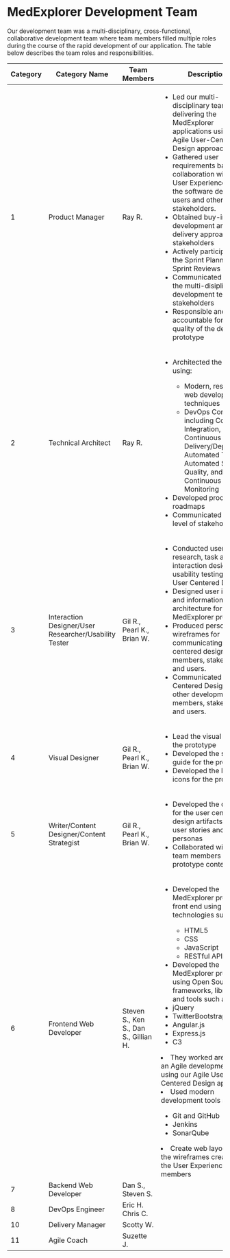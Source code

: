 # MedExplorer Development Team

Our development team was a multi-disciplinary, cross-functional, collaborative development team where team members filled multiple roles 
during the course of the rapid development of our application. The table below describes the team roles and responsibilities.

Category | Category Name | Team Members | Description
---------|---------------|--------------|------------
1  | Product Manager | Ray R. |<ul><li>Led our multi-disciplinary team in delivering the MedExplorer applications using an Agile User-Centered Design approach.</li><li>Gathered user requirements bases on collaboration with the User Experience team, the software developers, users and other stakeholders.</li><li>Obtained buy-in for development and delivery approach from stakeholders</li><li>Actively participated in the Sprint Planning and Sprint Reviews</li><li>Communicated across the multi-disiplinary development team and stakeholders</li><li>Responsible and accountable for the quality of the delivered prototype</li></ul> |
2  | Technical Architect | Ray R. |<ul><li>Architected the system using:</li><ul><li>Modern, responsive web development techniques</li><li>DevOps Concepts including Continuous Integration, Continuous Delivery/Deployment, Automated Test, Automated Software Quality, and Continuous Monitoring</li></ul><li>Developed product roadmaps</li><li>Communicated with all level of stakeholders.</li></ul> |
3  | Interaction Designer/User Researcher/Usability Tester | Gil R., Pearl K., Brian W.  | <ul><li>Conducted user research, task analysis, interaction design and usability testing for our User Centered Design.</li><li>Designed user interfaces and information architecture for the MedExplorer prototype</li><li>Produced personas and wireframes for communicating the user centered design to team members, stakeholders and users.</li><li>Communicated the User Centered Design to other development team members, stakeholders, and users.</li></ul> |
4  | Visual Designer | Gil R., Pearl K., Brian W.  |<ul><li>Lead the visual design of the prototype</li><li>Developed the style guide for the prototype</li><li>Developed the logos and icons for the prototype</li></ul> |
5  | Writer/Content Designer/Content Strategist | Gil R., Pearl K., Brian W.  | <ul><li>Developed the content for the user centered design artifacts, such as user stories and personas</li><li>Collaborated with the team members on prototype content</li></ul>|
6  | Frontend Web Developer | Steven S., Ken S., Dan S., Gillian H. | <ul><li>Developed the MedExplorer prototype front end using technologies such as:</li><ul><li>HTML5</li><li>CSS</li><li>JavaScript</li><li>RESTful APIs</li></ul><li>Developed the MedExplorer prototype using Open Source frameworks, libraries and tools such as:</li><li>jQuery</li><li>TwitterBootstrap</li><li>Angular.js</li><li>Express.js</li><li>C3</li></ul><li>They worked are part of an Agile development team using our Agile User Centered Design approach</li><li>Used modern development tools such as:</li><ul><li>Git and GitHub</li><li>Jenkins</li><li>SonarQube</li></ul><li>Create web layouts from the wireframes created by the User Experience team members</li></ul> |
7  | Backend Web Developer | Dan S., Steven S. | |
8  | DevOps Engineer | Eric H. Chris C. | |
10 | Delivery Manager | Scotty W. | |
11 | Agile Coach | Suzette J. |  |

